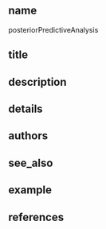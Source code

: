 ## name
posteriorPredictiveAnalysis
## title
## description
## details
## authors
## see_also
## example
## references
